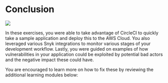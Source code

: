 # Conclusion

![](https://github.com/snyk/user-docs/tree/695c746d1b207ffdf923b84e4590d31b29e2cc73/docs/.gitbook/assets/logo-solid-background.png)

In these exercises, you were able to take advantage of CircleCI to quickly take a sample application and deploy this to the AWS Cloud. You also leveraged various Snyk integrations to monitor various stages of your development workflow. Lastly, you were guided on examples of how vulnerabilities in your application could be exploited by potential bad actors and the negative impact these could have.

You are encouraged to learn more on how to fix these by reviewing the additional learning modules below:

